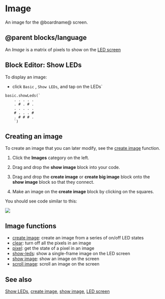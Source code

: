 # Image

An image for the @boardname@ screen.

## @parent blocks/language

An *Image* is a matrix of pixels to show on the [LED screen](/device/screen)

## Block Editor: Show LEDs

To display an image:

* click `Basic` , `Show LEDs`, and tap on the LEDs`

```blocks
basic.showLeds(`
    . . . . .
    . # . # .
    . . . . .
    # . . . #
    . # # # .
    `)
```

## Creating an image

To create an image that you can later modify, see the [create image](/reference/images/create-image) function.

1. Click the **Images** category on the left.

2. Drag and drop the **show image** block into your code.

3. Drag and drop the **create image** or **create big image** block onto the **show image** block so that they connect.

4. Make an image on the **create image** block by clicking on the squares.

You should see code similar to this:

![](/static/mb/blocks/image-0.png)

## Image functions

* [create image](/reference/images/create-image): create an image from a series of on/off LED states
* [clear](/reference/basic/clear-screen): turn off all the pixels in an image
* [pixel](/reference/images/pixel): get the state of a pixel in an image
* [show-leds](/reference/basic/show-leds): show a single-frame image on the LED screen
* [show image](/reference/images/show-image): show an image on the screen
* [scroll image](/reference/images/scroll-image): scroll an image on the screen

## See also

[Show LEDs](/reference/basic/show-leds), [create image](/reference/images/create-image), [show image](/reference/images/show-image), [LED screen](/device/screen)